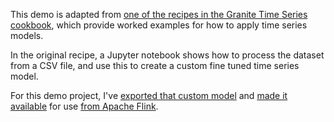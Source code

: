 This demo is adapted from [one of the recipes in the Granite Time Series cookbook](https://github.com/ibm-granite-community/granite-timeseries-cookbook/blob/main/recipes/Time_Series/Bike_Sharing_Finetuning_with_Exogenous.ipynb), which provide worked examples for how to apply time series models. 

In the original recipe, a Jupyter notebook shows how to process the dataset from a CSV file, and use this to create a custom fine tuned time series model. 

For this demo project, I've [exported that custom model](./create-model.py) and [made it available](../3-model-api) for use [from Apache Flink](../6-event-processing-flow-details/granite-timeseries-forecast.sql). 
 
